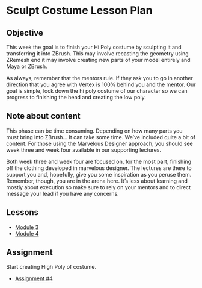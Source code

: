 # Sculpt Costume Lesson Plan

<h2><span>Objective</span></h2>
<p><span>This week the goal is to finish your Hi Poly costume by sculpting it and transferring it into ZBrush. This may involve recasting the geometry using ZRemesh end it may involve creating new parts of your model entirely and Maya or ZBrush.</span></p>
<p><span>As always, remember that the mentors rule. If they ask you to go in another direction that you agree with Vertex is 100% behind you and the mentor. Our goal is simple, lock down the hi poly costume of our character so we can progress to finishing the head and creating the low poly.</span></p>
<h2><span>Note about content</span></h2>
<p><span>This phase can be time consuming. Depending on how many parts you must bring into ZBrush… It can take some time. We’ve included quite a bit of content. For those using the Marvelous Designer approach, you should see week three and week four available in our supporting lectures.</span></p>
<p><span>Both week three and week four are focused on, for the most part, finishing off the clothing developed in marvelous designer. The lectures are there to support you and, hopefully, give you some inspiration as you peruse them. Remember, though, you are in the arena here. It’s less about learning and mostly about execution so make sure to rely on your mentors and to direct message your lead if you have any concerns.</span></p>
<h2>Lessons</h2>
<ul>
<li><a class="inline_disabled" href="https://www.vertexschool.com/products/character-creation-for-games-in-unreal-engine-5-program-access/categories/2150946555" target="_blank">Module 3</a></li>
<li><a class="inline_disabled" href="https://www.vertexschool.com/products/character-creation-for-games-in-unreal-engine-5-program-access/categories/2150946558" target="_blank">Module 4</a></li>
</ul>
<h2>Assignment</h2>
<p>Start creating High Poly of costume.</p>
<ul>
<li><a title="Assignment #4: High Poly Sculpt" href="https://vertexschool.instructure.com/courses/285/assignments/2454" data-api-endpoint="https://vertexschool.instructure.com/api/v1/courses/285/assignments/2454" data-api-returntype="Assignment">Assignment #4</a></li>
</ul>
<p>&nbsp;</p>
<p>&nbsp;</p>